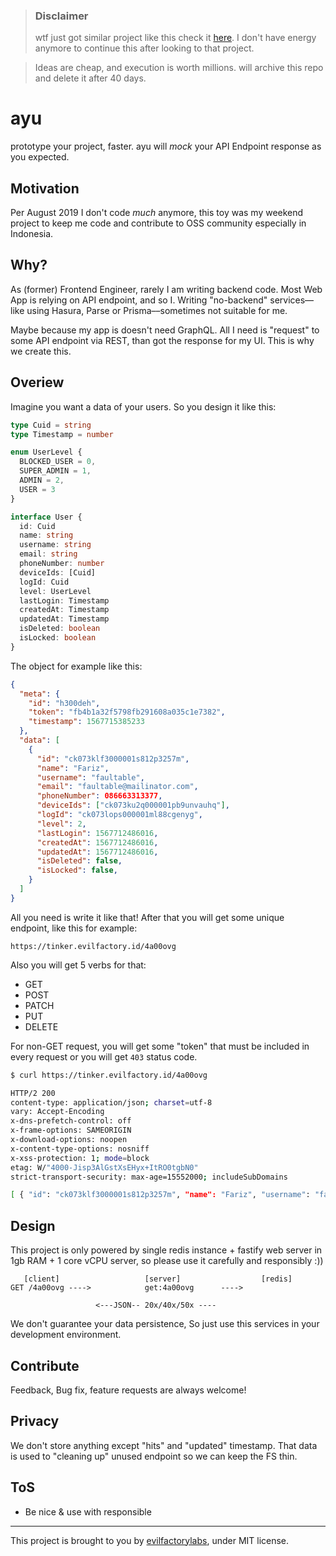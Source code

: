 > ### Disclaimer
> 
> wtf just got similar project like this
> check it [here](https://github.com/vasanthv/jsonbox). I don't have energy
> anymore to continue this after looking to that project.

> Ideas are cheap, and execution is worth millions.
> will archive this repo and delete it after 40 days.

# ayu

prototype your project, faster. ayu will _mock_ your API Endpoint response
as you expected.

## Motivation

Per August 2019 I don't code _much_ anymore, this toy was my weekend project
to keep me code and contribute to OSS community especially in Indonesia.

## Why?

As (former) Frontend Engineer, rarely I am writing backend code. Most Web App
is relying on API endpoint, and so I. Writing "no-backend" services––like using Hasura,
Parse or Prisma––sometimes not suitable for me.

Maybe because my app is doesn't need GraphQL. All I need is "request" to some API endpoint via REST,
than got the response for my UI. This is why we create this.

## Overiew

Imagine you want a data of your users. So you design it like this:

```typescript
type Cuid = string
type Timestamp = number

enum UserLevel {
  BLOCKED_USER = 0,
  SUPER_ADMIN = 1,
  ADMIN = 2,
  USER = 3
}

interface User {
  id: Cuid
  name: string
  username: string
  email: string
  phoneNumber: number
  deviceIds: [Cuid]
  logId: Cuid
  level: UserLevel
  lastLogin: Timestamp
  createdAt: Timestamp
  updatedAt: Timestamp
  isDeleted: boolean
  isLocked: boolean
}

```

The object for example like this:

```json
{
  "meta": {
    "id": "h300deh",
    "token": "fb4b1a32f5798fb291608a035c1e7382",
    "timestamp": 1567715385233
  },
  "data": [
    {
      "id": "ck073klf3000001s812p3257m",
      "name": "Fariz",
      "username": "faultable",
      "email": "faultable@mailinator.com",
      "phoneNumber": 086663313377,
      "deviceIds": ["ck073ku2q000001pb9unvauhq"],
      "logId": "ck073lops000001ml88cgenyg",
      "level": 2,
      "lastLogin": 1567712486016,
      "createdAt": 1567712486016,
      "updatedAt": 1567712486016,
      "isDeleted": false,
      "isLocked": false,
    }
  ]
}
```

All you need is write it like that! After that you will get some unique endpoint, like this for example:

```
https://tinker.evilfactory.id/4a00ovg
```

Also you will get 5 verbs for that:

- GET
- POST
- PATCH
- PUT
- DELETE

For non-GET request, you will get some "token" that must be included in every request or you will get `403` status code.

```bash
$ curl https://tinker.evilfactory.id/4a00ovg

HTTP/2 200
content-type: application/json; charset=utf-8
vary: Accept-Encoding
x-dns-prefetch-control: off
x-frame-options: SAMEORIGIN
x-download-options: noopen
x-content-type-options: nosniff
x-xss-protection: 1; mode=block
etag: W/"4000-Jisp3AlGstXsEHyx+ItRO0tgbN0"
strict-transport-security: max-age=15552000; includeSubDomains

[ { "id": "ck073klf3000001s812p3257m", "name": "Fariz", "username": "faultable", "email": "faultable@mailinator.com", "phoneNumber": 086663313377, "deviceIds": ["ck073ku2q000001pb9unvauhq"], "logId": "ck073lops000001ml88cgenyg", "level": 2, "lastLogin": 1567712486016, "createdAt": 1567712486016, "updatedAt": 1567712486016, "isDeleted": false, "isLocked": false, } ]
```

## Design

This project is only powered by single redis instance + fastify web server in 1gb RAM + 1 core vCPU server,
so please use it carefully and responsibly :))

```
   [client]                   [server]                  [redis]
GET /4a00ovg ---->            get:4a00ovg      ---->

                   <---JSON-- 20x/40x/50x ----
```

We don't guarantee your data persistence, So just use this services in your development environment.

## Contribute

Feedback, Bug fix, feature requests are always welcome!

## Privacy

We don't store anything except "hits" and "updated" timestamp. That data is used to "cleaning up" unused endpoint
so we can keep the FS thin.

## ToS

- Be nice & use with responsible

---

This project is brought to you by [evilfactorylabs](https://evilfactory.id), under MIT license.
